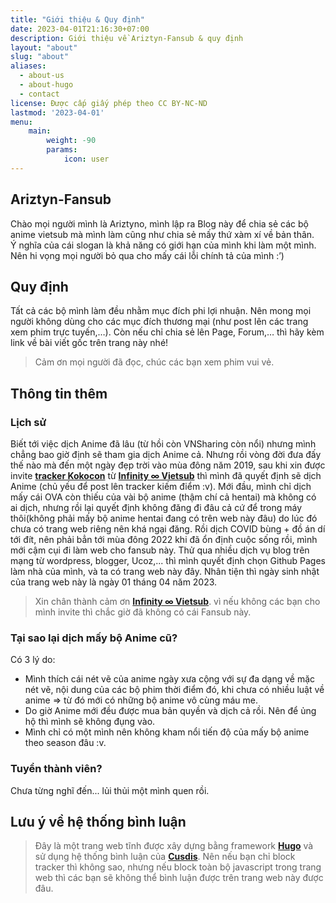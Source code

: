 ```yaml
---
title: "Giới thiệu & Quy định"
date: 2023-04-01T21:16:30+07:00
description: Giới thiệu về Ariztyn-Fansub & quy định
layout: "about"
slug: "about"
aliases:
  - about-us
  - about-hugo
  - contact
license: Được cấp giấy phép theo CC BY-NC-ND
lastmod: '2023-04-01'
menu:
    main: 
        weight: -90
        params:
            icon: user
---
```

## Ariztyn-Fansub
Chào mọi người mình là Ariztyno, mình lập ra Blog này để chia sẻ các bộ anime vietsub mà mình làm cũng như chia sẻ mấy thứ xàm xí về bản thân.   
Ý nghĩa của cái slogan là khả năng có giới hạn của mình khi làm một mình. Nên hi vọng mọi người bỏ qua cho mấy cái lỗi chính tả của mình :’)   
## Quy định 
Tất cả các bộ mình làm đều nhằm mục đích phi lợi nhuận. Nên mong mọi người không dùng cho các mục đích thương mại (như post lên các trang xem phim trực tuyến,…). Còn nếu chỉ chia sẻ lên Page, Forum,… thì hãy kèm link về bài viết gốc trên trang này nhé!   
> Cảm ơn mọi người đã đọc, chúc các bạn xem phim vui vẻ.  
## Thông tin thêm   
### Lịch sử   
Biết tới việc dịch Anime đã lâu (từ hồi còn VNSharing còn nổi) nhưng mình chẳng bao giờ định sẽ tham gia dịch Anime cả. Nhưng rồi vòng đời đưa đấy thế nào mà đến một ngày đẹp trời vào mùa đông năm 2019, sau khi xin được invite **[tracker Kokocon](https://tracker.kokocon.net/)** từ **[Infinity ∞ Vietsub](https://www.facebook.com/infyvnsub/)** thì mình đã quyết định sẽ dịch Anime (chủ yếu để post lên tracker kiếm điểm :v).
Mới đầu, mình chỉ dịch mấy cái OVA còn thiếu của vài bộ anime (thậm chí cả hentai) mà không có ai dịch, nhưng rồi lại quyết định không đăng đi đâu cả cứ để trong máy thôi(không phải mấy bộ anime hentai đang có trên web này đâu) do lúc đó chưa có trang web riêng nên khá ngại đăng.
Rồi dịch COVID bùng + đồ án dí tới đít, nên phải bẳn tới mùa đông 2022 khi đã ổn định cuộc sống rồi, mình mới cậm cụi đi làm web cho fansub này. Thử qua nhiều dịch vụ blog trên mạng từ wordpress, blogger, Ucoz,... thì mình quyết định chọn Github Pages làm nhà của mình, và ta có trang web này đây. Nhân tiện thì ngày sinh nhật của trang web này là ngày 01 tháng 04 năm 2023.   
> Xin chân thành cảm ơn **[Infinity ∞ Vietsub](https://www.facebook.com/infyvnsub/)**. vì nếu không các bạn cho mình invite thì chắc giờ đã không có cái Fansub này.
### Tại sao lại dịch mấy bộ Anime cũ?   
Có 3 lý do:
- Mình thích cái nét vẽ của anime ngày xưa cộng với sự đa dạng về mặc nét vẽ, nội dung của các bộ phim thời điểm đó, khi chưa có nhiều luật về anime => từ đó mới có những bộ anime vô cùng máu me.
- Do giờ Anime mới đều được mua bản quyền và dịch cả rồi. Nên để ủng hộ thì mình sẽ không đụng vào.
- Mình chỉ có một mình nên không kham nổi tiến độ của mấy bộ anime theo season đâu :v. 
### Tuyển thành viên?   
Chưa từng nghĩ đến... lủi thủi một mình quen rồi.
## Lưu ý về hệ thống bình luận   
> Đây là một trang web tĩnh được xây dựng bằng framework **[Hugo](https://gohugo.io/)** và sử dụng hệ thống bình luận của **[Cusdis](https://cusdis.com/)**. Nên nếu bạn chỉ block tracker thì không sao, nhưng nếu block toàn bộ javascript trong trang web thì các bạn sẽ không thể bình luận được trên trang web này được đâu.   
